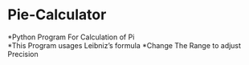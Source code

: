 # Pie-Calculator
*Python Program For Calculation of Pi  
*This Program usages Leibniz’s formula 
*Change The Range to adjust Precision
